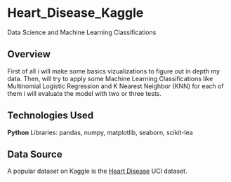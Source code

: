 # Heart_Disease_Kaggle
Data Science and Machine Learning Classifications
## Overview
First of all i will make some basics vizualizations to figure out in depth my data.
Then, will try to apply some Machine Learning Classifications like Multinomial Logistic Regression and K Nearest Neighbor (KNN) for each of them i will evaluate the model with two or three tests.


## Technologies Used
   **Python**
    Libraries:
    pandas, numpy, matplotlib, seaborn, scikit-lea
## Data Source 
  A popular dataset on Kaggle is the [Heart Disease](https://www.kaggle.com/ronitf/heart-disease-uci) UCI dataset.
